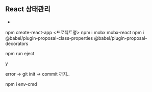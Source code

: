 ## React 상태관리

  - 
npm create-react-app <프로젝트명>
npm i mobx mobx-react
npm i @babel/plugin-proposal-class-properties @babel/plugin-proposal-decorators

npm run eject

y

error -> git init -> commit 까지..

npm i env-cmd